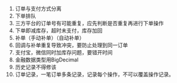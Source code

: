 1. 订单与支付方式分离
2. 下单排队
3. 三方平台的订单号有可能重复，应先判断是否重复再进行下单操作
4. 下单即减库存，超时未支付，库存加回
5. 补单（手动补单）（自动补单）
6. 回调与补单重复导致冲突，要防止处理到同一订单
7. 支付宝，微信同时加库存问题，要错开时间
8. 金融数据类型用BigDecimal
9. 历史记录不得修该
10. 订单记录，一笔订单多条记录，记录每个操作，不可以覆盖操作记录。